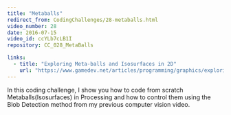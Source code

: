 ```yaml
---
title: "Metaballs"
redirect_from: CodingChallenges/28-metaballs.html
video_number: 28
date: 2016-07-15
video_id: ccYLb7cLB1I
repository: CC_028_MetaBalls

links:
  - title: "Exploring Meta-balls and Isosurfaces in 2D"
    url: "https://www.gamedev.net/articles/programming/graphics/exploring-metaballs-and-isosurfaces-in-2d-r2556"
---
```


In this coding challenge, I show you how to code from scratch Metaballs(Isosurfaces) in Processing and how to control them using the Blob Detection method from my previous computer vision video.
